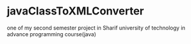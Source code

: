 # javaClassToXMLConverter
one of my second semester project in Sharif university of technology in advance programming course(java)
